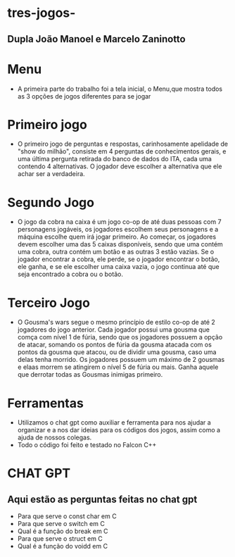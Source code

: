 # tres-jogos-
## Dupla João Manoel e Marcelo Zaninotto

# Menu
* A primeira parte do trabalho foi a tela inicial, o Menu,que mostra todos as 3 opções de jogos diferentes para se jogar

# Primeiro jogo
* O primeiro jogo de perguntas e respostas, carinhosamente apelidade de "show do milhão", consiste em 4 perguntas de conhecimentos gerais, e uma última pergunta retirada do banco de dados do ITA, cada uma contendo 4 alternativas. O jogador deve escolher a alternativa que ele achar ser a verdadeira.

# Segundo Jogo
* O jogo da cobra na caixa é um jogo co-op de até duas pessoas com 7 personagens jogáveis, os jogadores escolhem seus personagens e a máquina escolhe quem irá jogar primeiro. Ao começar, os jogadores devem escolher uma das 5 caixas disponíveis, sendo que uma contém uma cobra, outra contém um botão e as outras 3 estão vazias. Se o jogador encontrar a cobra, ele perde, se o jogador encontrar o botão, ele ganha, e se ele escolher uma caixa vazia, o jogo continua até que seja encontrado a cobra ou o botão.

# Terceiro Jogo
* O Gousma's wars segue o mesmo princípio de estilo co-op de até 2 jogadores do jogo anterior. Cada jogador possui uma gousma que comça com nível 1 de fúria, sendo que os jogadores possuem a opção de atacar, somando os pontos de fúria da gousma atacada com os pontos da gousma que atacou, ou de dividir uma gousma, caso uma delas tenha morrido. Os jogadores possuem um máximo de 2 gousmas e elaas morrem se atingirem o nível 5 de fúria ou mais. Ganha aquele que derrotar todas as Gousmas inimigas primeiro.

# Ferramentas
* Utilizamos o chat gpt como auxiliar e ferramenta para nos ajudar a organizar e a nos dar ideias para os códigos dos jogos, assim como a ajuda de nossos colegas.
* Todo o código foi feito e testado no Falcon C++

# CHAT GPT
## Aqui estão as perguntas feitas no chat gpt
* Para que serve o const char em C
* Para que serve o switch em C
* Qual é a função do break em C
* Para que serve o struct em C
* Qual é a função do voidd em C
